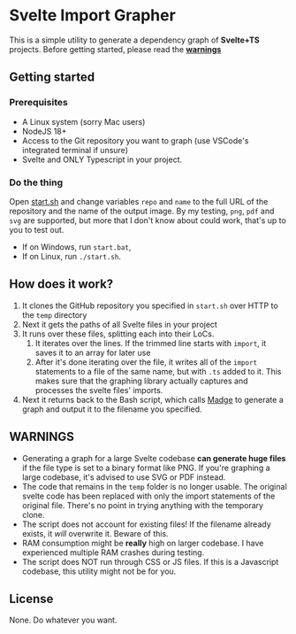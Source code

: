 # Svelte Import Grapher

This is a simple utility to generate a dependency graph of **Svelte+TS** projects. Before getting started, please read the **[warnings](#warnings)**

## Getting started

### Prerequisites

- A Linux system (sorry Mac users)
- NodeJS 18+
- Access to the Git repository you want to graph (use VSCode's integrated terminal if unsure)
- Svelte and ONLY Typescript in your project.

### Do the thing

Open [start.sh](./start.sh) and change variables `repo` and `name` to the full URL of the repository and the name of the output image. By my testing, `png`, `pdf` and `svg` are supported, but more that I don't know about could work, that's up to you to test out.

- If on Windows, run `start.bat`,
- If on Linux, run `./start.sh`.

## How does it work?

1. It clones the GitHub repository you specified in `start.sh` over HTTP to the `temp` directory
2. Next it gets the paths of all Svelte files in your project
3. It runs over these files, splitting each into their LoCs.
   1. It iterates over the lines. If the trimmed line starts with `import`, it saves it to an array for later use
   2. After it's done iterating over the file, it writes all of the `import` statements to a file of the same name, but with `.ts` added to it. This makes sure that the graphing library actually captures and processes the svelte files' imports.
4. Next it returns back to the Bash script, which calls [Madge](https://github.com/pahen/madge) to generate a graph and output it to the filename you specified.

## WARNINGS

- Generating a graph for a large Svelte codebase **can generate huge files** if the file type is set to a binary format like PNG. If you're graphing a large codebase, it's advised to use SVG or PDF instead.
- The code that remains in the `temp` folder is no longer usable. The original svelte code has been replaced with only the import statements of the original file. There's no point in trying anything with the temporary clone.
- The script does not account for existing files! If the filename already exists, it _will_ overwrite it. Beware of this.
- RAM consumption might be **really** high on larger codebase. I have experienced multiple RAM crashes during testing.
- The script does NOT run through CSS or JS files. If this is a Javascript codebase, this utility might not be for you.

## License

None. Do whatever you want.
